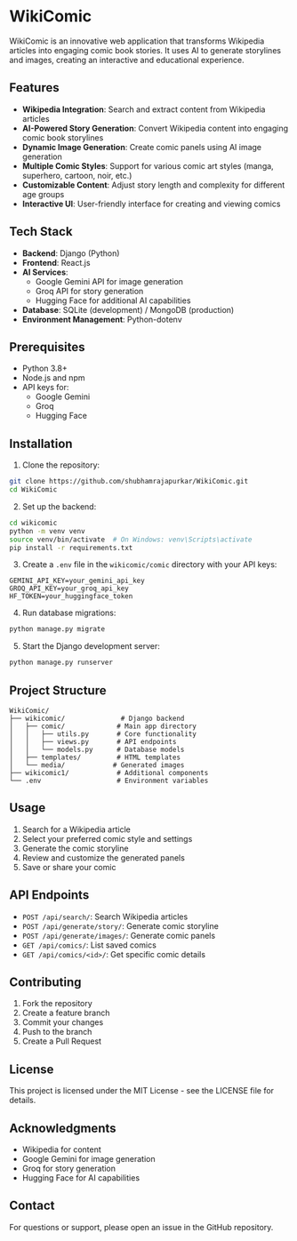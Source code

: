 # WikiComic

WikiComic is an innovative web application that transforms Wikipedia articles into engaging comic book stories. It uses AI to generate storylines and images, creating an interactive and educational experience.

## Features

- **Wikipedia Integration**: Search and extract content from Wikipedia articles
- **AI-Powered Story Generation**: Convert Wikipedia content into engaging comic book storylines
- **Dynamic Image Generation**: Create comic panels using AI image generation
- **Multiple Comic Styles**: Support for various comic art styles (manga, superhero, cartoon, noir, etc.)
- **Customizable Content**: Adjust story length and complexity for different age groups
- **Interactive UI**: User-friendly interface for creating and viewing comics

## Tech Stack

- **Backend**: Django (Python)
- **Frontend**: React.js
- **AI Services**:
  - Google Gemini API for image generation
  - Groq API for story generation
  - Hugging Face for additional AI capabilities
- **Database**: SQLite (development) / MongoDB (production)
- **Environment Management**: Python-dotenv

## Prerequisites

- Python 3.8+
- Node.js and npm
- API keys for:
  - Google Gemini
  - Groq
  - Hugging Face

## Installation

1. Clone the repository:
```bash
git clone https://github.com/shubhamrajapurkar/WikiComic.git
cd WikiComic
```

2. Set up the backend:
```bash
cd wikicomic
python -m venv venv
source venv/bin/activate  # On Windows: venv\Scripts\activate
pip install -r requirements.txt
```

3. Create a `.env` file in the `wikicomic/comic` directory with your API keys:
```
GEMINI_API_KEY=your_gemini_api_key
GROQ_API_KEY=your_groq_api_key
HF_TOKEN=your_huggingface_token
```

4. Run database migrations:
```bash
python manage.py migrate
```

5. Start the Django development server:
```bash
python manage.py runserver
```

## Project Structure

```
WikiComic/
├── wikicomic/              # Django backend
│   ├── comic/             # Main app directory
│   │   ├── utils.py       # Core functionality
│   │   ├── views.py       # API endpoints
│   │   └── models.py      # Database models
│   ├── templates/         # HTML templates
│   └── media/            # Generated images
├── wikicomic1/            # Additional components
└── .env                   # Environment variables
```

## Usage

1. Search for a Wikipedia article
2. Select your preferred comic style and settings
3. Generate the comic storyline
4. Review and customize the generated panels
5. Save or share your comic

## API Endpoints

- `POST /api/search/`: Search Wikipedia articles
- `POST /api/generate/story/`: Generate comic storyline
- `POST /api/generate/images/`: Generate comic panels
- `GET /api/comics/`: List saved comics
- `GET /api/comics/<id>/`: Get specific comic details

## Contributing

1. Fork the repository
2. Create a feature branch
3. Commit your changes
4. Push to the branch
5. Create a Pull Request

## License

This project is licensed under the MIT License - see the LICENSE file for details.

## Acknowledgments

- Wikipedia for content
- Google Gemini for image generation
- Groq for story generation
- Hugging Face for AI capabilities

## Contact

For questions or support, please open an issue in the GitHub repository. 